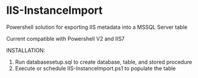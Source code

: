 # IIS-InstanceImport
Powershell solution for exporting IIS metadata into a MSSQL Server table

Current compatible with Powershell V2 and IIS7


INSTALLATION:
  1. Run databasesetup.sql to create database, table, and stored procedure
  2. Execute or schedule IIS-InstanceImport.ps1 to populate the table 
